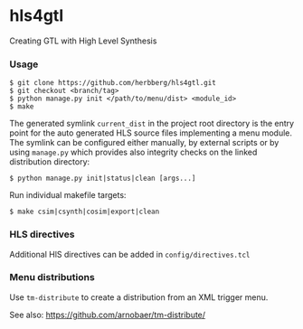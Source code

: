 # hls4gtl

Creating GTL with High Level Synthesis

### Usage

    $ git clone https://github.com/herbberg/hls4gtl.git
    $ git checkout <branch/tag>
    $ python manage.py init </path/to/menu/dist> <module_id>
    $ make

The generated symlink ```current_dist``` in the project root directory is the
entry point for the auto generated HLS source files implementing a menu module.
The symlink can be configured either manually, by external scripts or by
using ```manage.py``` which provides also integrity checks on the linked
distribution directory:

    $ python manage.py init|status|clean [args...]

Run individual makefile targets:

    $ make csim|csynth|cosim|export|clean

### HLS directives

Additional HlS directives can be added in ```config/directives.tcl```

### Menu distributions

Use ```tm-distribute``` to create a distribution from an XML trigger menu.

See also: https://github.com/arnobaer/tm-distribute/
